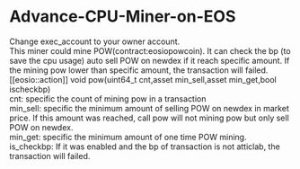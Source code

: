 # Advance-CPU-Miner-on-EOS

Change exec_account to your owner account.  
This miner could mine POW(contract:eosiopowcoin). It can check the bp (to save the cpu usage) auto sell POW on newdex if it reach specific amount. If the mining pow lower than specific amount, the transaction will failed.  
[[eosio::action]] void pow(uint64_t cnt,asset min_sell,asset min_get,bool ischeckbp)  
cnt: specific the count of mining pow in a transaction  
min_sell: specific the minimum amount of selling POW on newdex in market price. If this amount was reached, call pow will not mining pow but only sell POW on newdex.  
min_get: specific the minimum amount of one time POW mining.  
is_checkbp: If it was enabled and the bp of transaction is not atticlab, the transaction will failed.  
